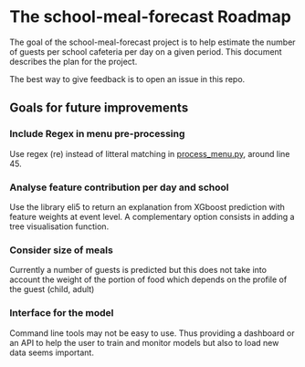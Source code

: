 # The school-meal-forecast Roadmap

The goal of the school-meal-forecast project is to help estimate the number of guests per school cafeteria per day on a given period.
This document describes the plan for the project.

The best way to give feedback is to open an issue in this repo.

## Goals for future improvements

### Include Regex in menu pre-processing
Use regex (re) instead of litteral matching in [process_menu.py](/app/calculators/process_menu.py/), around line 45.

### Analyse feature contribution per day and school
Use the library eli5 to return an explanation from XGboost prediction with feature weights at event level.
A complementary option consists in adding a tree visualisation function.


### Consider size of meals
Currently a number of guests is predicted but this does not take into account the weight of the portion of food which depends on the profile of the guest (child, adult)

### Interface for the model
Command line tools may not be easy to use. Thus providing a dashboard or an API to help the user to train and monitor models but also to load new data seems important.
